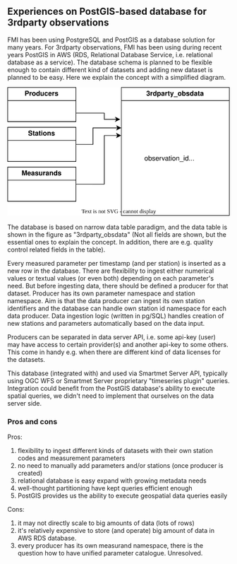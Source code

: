 ## Experiences on PostGIS-based database for 3rdparty observations

FMI has been using PostgreSQL and PostGIS as a database solution for many years. For 3rdparty observations, FMI has been using during recent years PostGIS in AWS (RDS, Relational Database Service, i.e. relational database as a service). The database schema is planned to be flexible enough to contain different kind of datasets and adding new dataset is planned to be easy. Here we explain the concept with a simplified diagram.

![simplified digram](./3rdparty-postgis-FMI-simplified.drawio.svg) 

The database is based on narrow data table paradigm, and the data table is shown in the figure as "3rdparty_obsdata" (Not all fields are shown, but the essential ones to explain the concept. In addition, there are e.g. quality control related fields in the table).

Every measured parameter per timestamp (and per station) is inserted as a new row in the database. There are flexibility to ingest either numerical values or textual values (or even both) depending on each parameter's need. But before ingesting data, there should be defined a producer for that dataset. Producer has its own parameter namespace and station namespace. Aim is that the data producer can ingest its own station identifiers and the database can handle own station id namespace for each data producer. Data ingestion logic (written in pg/SQL) handles creation of new stations and parameters automatically based on the data input.

Producers can be separated in data server API, i.e. some api-key (user) may have access to certain provider(s) and another api-key to some others. This come in handy e.g. when there are different kind of data licenses for the datasets.

This database (integrated with) and used via Smartmet Server API, typically using OGC WFS or Smartmet Server proprietary "timeseries plugin" queries. Integration could benefit from the PostGIS database's ability to execute spatial queries, we didn't need to implement that ourselves on the data server side.

### Pros and cons

Pros: 

1. flexibility to ingest different kinds of datasets with their own station codes and measurement parameters
2. no need to manually add parameters and/or stations (once producer is created)
3. relational database is easy expand with growing metadata needs
4. well-thought partitioning have kept queries efficient enough
5. PostGIS provides us the ability to execute geospatial data queries easily

Cons:

1. it may not directly scale to big amounts of data (lots of rows)
2. it's relatively expensive to store (and operate) big amount of data in AWS RDS database.
3. every producer has its own measurand namespace, there is the question how to have unified parameter catalogue. Unresolved.
